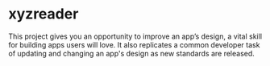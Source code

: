 # xyzreader

This project gives you an opportunity to improve an app’s design, a vital skill for building apps users will love. It also replicates a common developer task of updating and changing an app's design as new standards are released.
